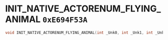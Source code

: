 # INIT_NATIVE_ACTORENUM_FLYING_ANIMAL `0xE694F53A`

```cpp
void INIT_NATIVE_ACTORENUM_FLYING_ANIMAL(int _Unk0, int _Unk1, int _Unk2, int _Unk3);
```